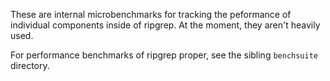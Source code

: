 These are internal microbenchmarks for tracking the peformance of individual
components inside of ripgrep. At the moment, they aren't heavily used.

For performance benchmarks of ripgrep proper, see the sibling `benchsuite`
directory.

